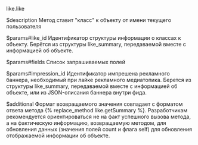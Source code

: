 like.like

$description
Метод ставит "класс" к объекту от имени текущего пользователя

$params#like_id
Идентификатор структуры информации о классах к объекту. Берётся из структуры like_summary, передаваемой вместе с информацией об объекте.

$params#fields
Список запрашиваемых полей

$params#impression_id
Идентификатор импрешена рекламного баннера, необходимый при лайке рекламного медиатопика. Берется из структуры like_summary, передаваемой вместе с информацией об объекте, или из JSON-описания баннера внутри фида.

$additional
Формат возвращаемого значения совпадает с форматом ответа метода {% replace_method like.getSummary %}. Разработчикам рекомендуется ориентироваться не на факт успешного вызова метода, а на фактическую информацию, возвращаемую методом, для обновления данных (значения полей count и флага self) для обновления отображаемой информации об объекте.